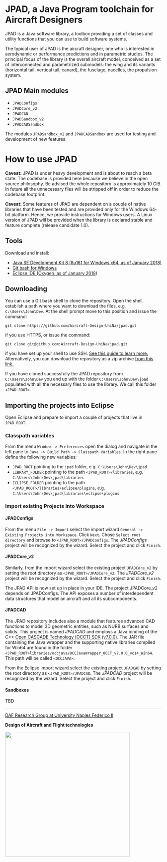 # JPAD, a Java Program toolchain for Aircraft Designers

JPAD is a Java software library, a toolbox providing a set of classes and utility functions that you can use to build software systems. 

The typical user of JPAD is the aircraft designer, one who is interested in aerodynamic or performance predictions and in parametric studies. The principal focus of the library is the overall aircraft model, conceived as a set of interconnected and parametrized submodels: the wing and its variants (horizontal tail, vertical tail, canard), the fuselage, nacelles, the propulsion system.

## JPAD Main modules

- `JPADConfigs`
- `JPADCore_v2`
- `JPADCAD`
- `JPADSandbox_v2`
- `JPADCADSandbox`

The modules `JPADSandbox_v2` and `JPADCADSandbox` are used for testing and development of new features.

# How to use JPAD

__Caveat:__ JPAD is under heavy development and is about to reach a beta state. The codebase is provided here because we believe in the open source philosophy. Be advised the whole repository is approximately 10 GiB. In future all the unnecessary files will be stripped off in order to reduce the codebase footprint.

__Caveat:__ Some features of JPAD are dependent on a couple of native libraries that have been tested and are provided only for the Windows 64-bit platform. Hence, we provide instructions for Windows users. A Linux version of JPAD will be provided when the library is declared stable and feature complete (release candidate 1.0). 

## Tools

Download and install:

- [Java SE Development Kit 8 (8u161 for Windows x64, as of January 2018)](http://www.oracle.com/technetwork/pt/java/javase/downloads/jdk8-downloads-2133151.html)
- [Git bash for Windows](https://git-scm.com/downloads)
- [Eclipse IDE (Oxygen, as of January 2018)](http://www.eclipse.org/downloads/packages/eclipse-ide-java-developers/oxygen2)

## Downloading

You can use a Git bash shell to clone the repository. Open the shell, establish a path where you want to download the files, e.g. `C:\Users\John\Dev`. At the shell prompt move to this position and issue the command:

```
git clone https://github.com/Aircraft-Design-UniNa/jpad.git
```

if you use HTTPS, or issue the command:

```
git clone git@github.com:Aircraft-Design-UniNa/jpad.git
```

if you have set up your shell to use SSH. [See this guide to learn more.](https://help.github.com/articles/which-remote-url-should-i-use/)
Alternatively, you can download the repository as a zip archive [from this link.](https://github.com/Aircraft-Design-UniNa/jpad/archive/master.zip)

If you have cloned successfully the JPAD repository from `C:\Users\John\Dev` you end up with the folder `C:\Users\John\Dev\jpad` populated with all the necessary files to use the library. We call this folder `<JPAD_ROOT>`.


## Importing the projects into Eclipse

Open Eclipse and prepare to import a couple of projects that live in `JPAD_ROOT`.

### Classpath variables

From the menu `Window -> Preferences` open the dialog and navigate in the left pane to `Java -> Build Path -> Classpath Variables`. In the right pane define the following new variables:

- `JPAD_ROOT` pointing to the `jpad` folder, e.g. `C:\Users\John\Dev\jpad`
- `LIBRARY_FOLDER` pointing to the path `<JPAD_ROOT>/libraries`, e.g. `C:\Users\John\Dev\jpad\libraries`
- `ECLIPSE_FOLDER` pointing to the path `<JPAD_ROOT>/libraries/eclipse/plugins`, e.g. `C:\Users\John\Dev\jpad\libraries\eclipse\plugins`

### Import existing Projects into Workspace

#### JPADConfigs

From the menu `File -> Import` select the import wizard `General -> Existing Projects into Workspace`. Click `Next`. Chose `Select root directory` and browse to `<JPAD_ROOT>/JPADConfigs`. The *JPADConfigs* project will be recognized by the wizard. Select the project and click `Finish`.

#### JPADCore_v2

Similarly, from the import wizard select the existing project `JPADCore_v2` by setting the root directory as `<JPAD_ROOT>/JPADCore_v2`. The *JPADCore_v2* project will be recognized by the wizard. Select the project and click `Finish`.

The JPAD API is now set up in place in your IDE. The project JPADCore_v2 depends on JPADConfigs. The API exposes a number of interdependent data structures that model an aircraft and all its subcomponents.

#### JPADCAD

The JPAD repository includes also a module that features advanced CAD functions to model 3D geometric entities, such as NURB surfaces and solids. This project is named *JPADCAD* and employs a Java binding of the C++ [Open CASCADE Technology (OCCT) SDK](https://www.opencascade.com/content/overview) [(v7.0.0)](https://www.opencascade.com/doc/occt-7.0.0/overview/html/index.html).
The JAR file containing the Java wrapper and the supporting native libraries compiled for Win64 are found in the folder `<JPAD_ROOT>libraries/occjava/OCCJavaWrapper_OCCT_v7.0.0_vc14_Win64`. This path will be called `<OCCJAVA>`.

From the Eclipse import wizard select the existing project `JPADCAD` by setting the root directory as `<JPAD_ROOT>/JPADCAD`. The *JPADCAD* project will be recognized by the wizard. Select the project and click `Finish`.

#### Sandboxes

TBD

---
[DAF Research Group at University Naples Federico II](http://www.daf.unina.it/)

**Design of Aircraft and Flight technologies**

<img src="https://github.com/Aircraft-Design-UniNa/jpad/wiki/images/Logo_DAF_Flat-Elevator.png" width="400"/>
